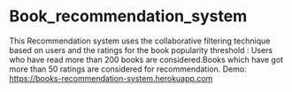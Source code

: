 # Book_recommendation_system 
 This Recommendation system uses the collaborative filtering technique based on users and the ratings for the book
 popularity threshold : Users who have read more than 200 books are considered.Books which have got more than 50 ratings are considered for 
 recommendation.
 Demo: https://books-recommendation-system.herokuapp.com
